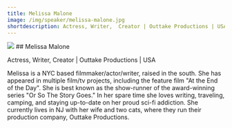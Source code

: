 ```yaml
---
title: Melissa Malone
image: /img/speaker/melissa-malone.jpg
shortdescription: Actress, Writer,  Creator | Outtake Productions | USA
---
```

<img src="/img/speaker/melissa-malone.jpg">
## Melissa Malone

Actress, Writer,  Creator | Outtake Productions | USA

Melissa is a NYC based filmmaker/actor/writer, raised in the south. She has appeared in multiple film/tv projects, including the feature film "At the End of the Day". She is best known as the show-runner of the award-winning series "Or So The Story Goes." In her spare time she loves writing, traveling, camping, and staying up-to-date on her proud sci-fi addiction. She currently lives in NJ with her wife and two cats, where they run their production company, Outtake Productions.